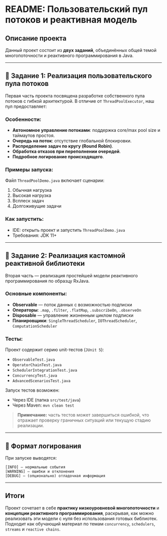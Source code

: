 # README: Пользовательский пул потоков и реактивная модель

## Описание проекта

Данный проект состоит из **двух заданий**, объединённых общей темой многопоточности и реактивного программирования в Java.

---

## 🔹 Задание 1: Реализация пользовательского пула потоков

Первая часть проекта посвящена разработке собственного пула потоков с гибкой архитектурой. В отличие от `ThreadPoolExecutor`, наш пул предоставляет:

### Особенности:

* **Автономное управление потоками**: поддержка core/max pool size и таймаутов простоя.
* **Очередь на поток**: отсутствие глобальной блокировки.
* **Распределение задач по кругу (Round Robin)**.
* **Обработка отказов при переполнении очередей**.
* **Подробное логирование происходящего**.

### Примеры запуска:

Файл `ThreadPoolDemo.java` включает сценарии:

1. Обычная нагрузка
2. Высокая нагрузка
3. Всплеск задач
4. Долгоживущие задачи

### Как запустить:

* IDE: открыть проект и запустить `ThreadPoolDemo.java`
* Требования: JDK 11+

---

## 🔹 Задание 2: Реализация кастомной реактивной библиотеки

Вторая часть — реализация простейшей модели реактивного программирования по образцу RxJava.

### Основные компоненты:

* **Observable** — поток данных с возможностью подписки
* **Операторы**: `.map`, `.filter`, `.flatMap`, `.subscribeOn`, `.observeOn`
* **Disposable** — управление жизненным циклом подписки
* **Планировщики**: `SingleThreadScheduler`, `IOThreadScheduler`, `ComputationScheduler`

### Тесты:

Проект содержит серию unit-тестов (`JUnit 5`):

* `ObservableTest.java`
* `OperatorChainTest.java`
* `SchedulerIntegrationTest.java`
* `ConcurrencyTest.java`
* `AdvancedScenariosTest.java`

Запуск тестов возможен:

* Через IDE (папка `src/test/java`)
* Через Maven: `mvn clean test`

> **Примечание:** часть тестов может завершиться ошибкой, что отражает проверку граничных ситуаций или текущую стадию реализации.

---

## 🧪 Формат логирования

При запуске выводятся:

```
[INFO] — нормальные события
[WARNING] — ошибки и отклонения
[DEBUG] — (опционально) отладочная информация
```

---

## Итоги

Проект сочетает в себе **практику низкоуровневой многопоточности** и **концепции реактивного программирования**, раскрывая, как можно реализовать эти модели с нуля без использования готовых библиотек. Подходит как обучающий материал по темам `concurrency`, `schedulers`, `streams` и `reactive chains`.
